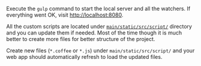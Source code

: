 Execute the `gulp` command to start the local server and all the watchers. If everything went OK, visit [http://localhost:8080](http://localhost:8080).

All the custom scripts are located under [`main/static/src/script/`](https://github.com/gae-init/gae-init/tree/master/main/static/src/script) directory and you can update them if needed. Most of the time though it is much better to create more files for better structure of the project.

Create new files (`*.coffee` or `*.js`) under `main/static/src/script/` and your web app should automatically refresh to load the updated files.
